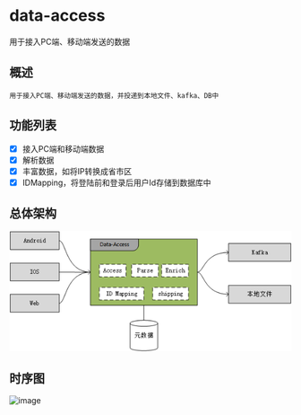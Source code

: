 # data-access
用于接入PC端、移动端发送的数据

## 概述
    用于接入PC端、移动端发送的数据，并投递到本地文件、kafka、DB中
## 功能列表
- [x] 接入PC端和移动端数据
- [x] 解析数据
- [x] 丰富数据，如将IP转换成省市区
- [x] IDMapping，将登陆前和登录后用户Id存储到数据库中 

## 总体架构

![image](https://raw.githubusercontent.com/flexible-data/markdown-photos/dev/data-access/%E6%80%BB%E4%BD%93%E6%9E%B6%E6%9E%84%E5%9B%BE.png)

## 时序图

![image](ttps://raw.githubusercontent.com/flexible-data/markdown-photos/dev/data-access/%E6%97%B6%E5%BA%8F%E5%9B%BE.jpg)